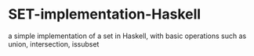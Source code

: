 # SET-implementation-Haskell
a simple implementation of a set in Haskell, with basic operations such as union, intersection, issubset
